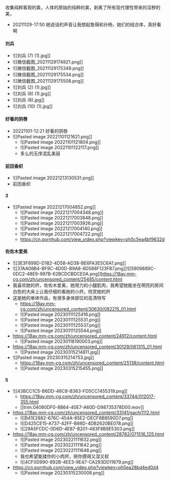 收集纯粹客观的美，人体的原始的纯粹的美，剥离了所有现代理性带来的淫秽的美，
- 20211129-17:50 她说话的声音让我想起詹萌和孙杨，她们的结合体，真好看啊
#### 刘兵
- ![[刘兵 (7) (1).jpg]]
- ![[微信截图_20211129174921.png]]
- ![[微信截图_20211129175349.png]]
- ![[微信截图_20211129175534.png]]
- ![[微信截图_20211129175508.png]]
- ![[刘兵 (2) (1).jpg]]
- ![[刘兵 (8) (1).jpg]]
- ![[刘兵 (8).jpg]]
- ![[刘兵 (10) (1).jpg]]
#### 好看的阴唇 
- 20221101-12:21 好看的阴唇 
- ![[Pasted image 20221101121621.png]] 
	- ![[Pasted image 20221101121804.png]] 
	- ![[Pasted image 20221101122117.png]] 
	- 多么的无序混乱美丽
#### 前田香织
- ![[Pasted image 20221213130531.png]]
- 前田香织
#### 3
- ![[Pasted image 20221217004852.png]]
	- ![[Pasted image 20221217004348.png]]
	- ![[Pasted image 20221217003848.png]]
	- ![[Pasted image 20221217003926.png]]
	- ![[Pasted image 20221217004140.png]]
	- ![[Pasted image 20221217004722.png]]
	- https://cn.pornhub.com/view_video.php?viewkey=ph5c5ea4bf9632d
#### 佐佐木爱美
- ![[3E3F899D-D182-4D58-AD38-BE6FA3E5C6A1.png]]
- ![[37AA08B4-BF9C-4D0D-B9A8-6D588F123FB7.png]]![[5909889C-0DC2-48E9-997B-62BCDCBDCE0A.png]]https://18av.mm-cg.com/zh/uncensored_content/25485/content.html
- 我喜欢她的屄，佐佐木爱美，她用力的小腿肌肉，我希望她能坐在明亮的房间白色的大床上让我仔细的看她的小屄，欣赏她的屄
- 这是她的单体作品，有很多身体部位的高清特写
	- https://18av.mm-cg.com/zh/uncensored_content/30630/082215_01.html
	- ![[Pasted image 20230111125416.png]]
	- ![[Pasted image 20230111125531.png]]
	- ![[Pasted image 20230111125537.png]]
	- ![[Pasted image 20230111125544.png]]
- https://18av.mm-cg.com/zh/uncensored_content/24912/content.html
	- ![[Pasted image 20230118190003.png]]
- https://18av.mm-cg.com/zh/uncensored_content/30129/061315_01.html
	- ![[Pasted image 20230315214811.jpg]]
- ![[Pasted image 20230315214753.jpg]]
	- https://18av.mm-cg.com/zh/uncensored_content/25138/content.html
	- ![[Pasted image 20230315215455.png]]
#### 5
- ![[43BCC1C5-B6DD-46C8-B363-FD5CC1455319.png]]
	- https://18av.mm-cg.com/zh/uncensored_content/33744/012017-355.html
	- [[trim.04080DF0-8B64-40E7-A60D-D98735378D00.mov]]
- https://18av.mm-cg.com/zh/uncensored_content/33141/gachi1112.html
	- ![[B41E2882-676C-454A-85E2-DECF8B8590D7.png]]
	- ![[D425CE15-A737-42FF-B86D-4DB2620BE078.png]]
	- ![[29A5FCDC-0D6D-4E87-B201-483F8B9E5303.png]]
- https://18av.mm-cg.com/zh/uncensored_content/28782/071516_125.html
	- ![[Pasted image 20230221111632.png]]
	- ![[Pasted image 20230221111642.png]]
	- ![[Pasted image 20230221111648.png]]
	- 我也希望能揉你的小肉屄，把你摸得又湿又软
	- ![[4CF0D990-892B-4EE3-9E47-CA293DD11679.png]]
- https://cn.pornhub.com/view_video.php?viewkey=ph5ea28bd4ed0d4
	- ![[Pasted image 20230315230008.png]]